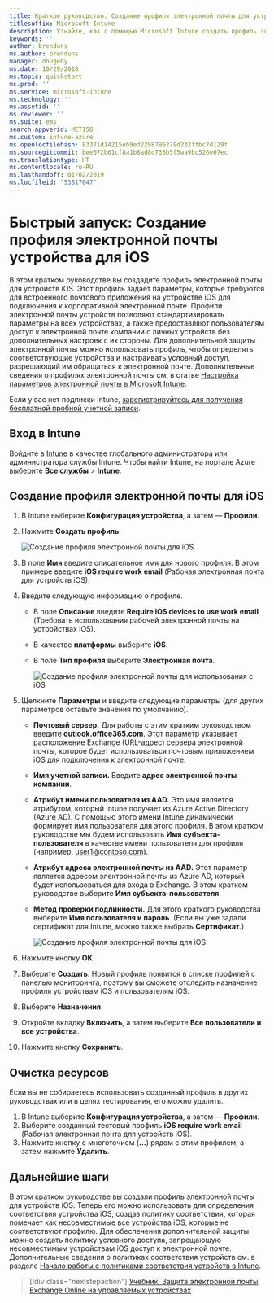 ```yaml
---
title: Краткое руководство. Создание профиля электронной почты для устройств iOS
titlesuffix: Microsoft Intune
description: Узнайте, как с помощью Microsoft Intune создать профиль электронной почты устройства для безопасного подключения устройств iOS к корпоративной электронной почте.
keywords: ''
author: brenduns
ms.author: brenduns
manager: dougeby
ms.date: 10/29/2018
ms.topic: quickstart
ms.prod: ''
ms.service: microsoft-intune
ms.technology: ''
ms.assetid: ''
ms.reviewer: ''
ms.suite: ems
search.appverid: MET150
ms.custom: intune-azure
ms.openlocfilehash: 83371d14215eb9ed2298796279d232ffbc7d129f
ms.sourcegitcommit: bee072b61cf8a1b8ad8d736b5f5aa9bc526e07ec
ms.translationtype: HT
ms.contentlocale: ru-RU
ms.lasthandoff: 01/02/2019
ms.locfileid: "53817047"
---
```

# <a name="quickstart-create-an-email-device-profile-for-ios"></a>Быстрый запуск: Создание профиля электронной почты устройства для iOS

В этом кратком руководстве вы создадите профиль электронной почты для устройств iOS. Этот профиль задает параметры, которые требуются для встроенного почтового приложения на устройстве iOS для подключения к корпоративной электронной почте. Профили электронной почты устройств позволяют стандартизировать параметры на всех устройствах, а также предоставляют пользователям доступ к электронной почте компании с личных устройств без дополнительных настроек с их стороны. Для дополнительной защиты электронной почты можно использовать профиль, чтобы определять соответствующие устройства и настраивать условный доступ, разрешающий им обращаться к электронной почте. Дополнительные сведения о профилях электронной почты см. в статье [Настройка параметров электронной почты в Microsoft Intune](email-settings-configure.md).

Если у вас нет подписки Intune, [зарегистрируйтесь для получения бесплатной пробной учетной записи](free-trial-sign-up.md).

## <a name="sign-in-to-intune"></a>Вход в Intune

Войдите в [Intune](https://aka.ms/intuneportal) в качестве глобального администратора или администратора службы Intune. Чтобы найти Intune, на портале Azure выберите **Все службы**  >  **Intune**.

## <a name="create-an-ios-email-profile"></a>Создание профиля электронной почты для iOS
1. В Intune выберите **Конфигурация устройства**, а затем — **Профили**.
2. Нажмите **Создать профиль**.
   
   ![Создание профиля электронной почты для iOS](media/quickstart-email-profile/ios-create-profile.png)

3. В поле **Имя** введите описательное имя для нового профиля. В этом примере введите **iOS require work email** (Рабочая электронная почта для устройств iOS).
4. Введите следующую информацию о профиле.
   - В поле **Описание** введите **Require iOS devices to use work email** (Требовать использования рабочей электронной почты на устройствах iOS).
   - В качестве **платформы** выберите **iOS**.
   - В поле **Тип профиля** выберите **Электронная почта**.
    
     ![Создание профиля электронной почты для использования с iOS](media/quickstart-email-profile/ios-email-profile-name.png)

5. Щелкните **Параметры** и введите следующие параметры (для других параметров оставьте значения по умолчанию).
   - **Почтовый сервер.** Для работы с этим кратким руководством введите **outlook.office365.com**. Этот параметр указывает расположение Exchange (URL-адрес) сервера электронной почты, которое будет использоваться почтовым приложением iOS для подключения к электронной почте.
   - **Имя учетной записи.** Введите **адрес электронной почты компании**.
   - **Атрибут имени пользователя из AAD.** Это имя является атрибутом, который Intune получает из Azure Active Directory (Azure AD). С помощью этого имени Intune динамически формирует имя пользователя для этого профиля. В этом кратком руководстве мы будем использовать **Имя субъекта-пользователя** в качестве имени пользователя для профиля (например, user1@contoso.com).
   - **Атрибут адреса электронной почты из AAD.** Этот параметр является адресом электронной почты из Azure AD, который будет использоваться для входа в Exchange. В этом кратком руководстве выберите **Имя субъекта-пользователя**.
   - **Метод проверки подлинности.** Для этого краткого руководства выберите **Имя пользователя и пароль**. (Если вы уже задали сертификат для Intune, можно также выбрать **Сертификат**.)
    
     ![Создание профиля электронной почты для iOS](media/quickstart-email-profile/ios-email-profile.png)

6. Нажмите кнопку **ОК**.
7. Выберите **Создать**. Новый профиль появится в списке профилей с панелью мониторинга, поэтому вы сможете отследить назначение профиля устройствам iOS и пользователям iOS.
8. Выберите **Назначения**.
9. Откройте вкладку **Включить**, а затем выберите **Все пользователи и все устройства**. 
10. Нажмите кнопку **Сохранить**.

## <a name="clean-up-resources"></a>Очистка ресурсов
Если вы не собираетесь использовать созданный профиль в других руководствах или в целях тестирования, его можно удалить.
1. В Intune выберите **Конфигурация устройства**, а затем — **Профили**.
2. Выберите созданный тестовый профиль **iOS require work email** (Рабочая электронная почта для устройств iOS).
3. Нажмите кнопку с многоточием (**...**) рядом с этим профилем, а затем нажмите **Удалить**.

## <a name="next-steps"></a>Дальнейшие шаги

В этом кратком руководстве вы создали профиль электронной почты для устройств iOS. Теперь его можно использовать для определения соответствия устройства iOS, создав политику соответствия, которая помечает как несовместимые все устройства iOS, которые не соответствуют профилю. Для обеспечения дополнительной защиты можно создать политику условного доступа, запрещающую несовместимым устройствам iOS доступ к электронной почте. Дополнительные сведения о политиках соответствия устройств см. в разделе [Начало работы с политиками соответствия устройств в Intune](device-compliance-get-started.md).

> [!div class="nextstepaction"]
> [Учебник. Защита электронной почты Exchange Online на управляемых устройствах](tutorial-protect-email-on-enrolled-devices.md)
